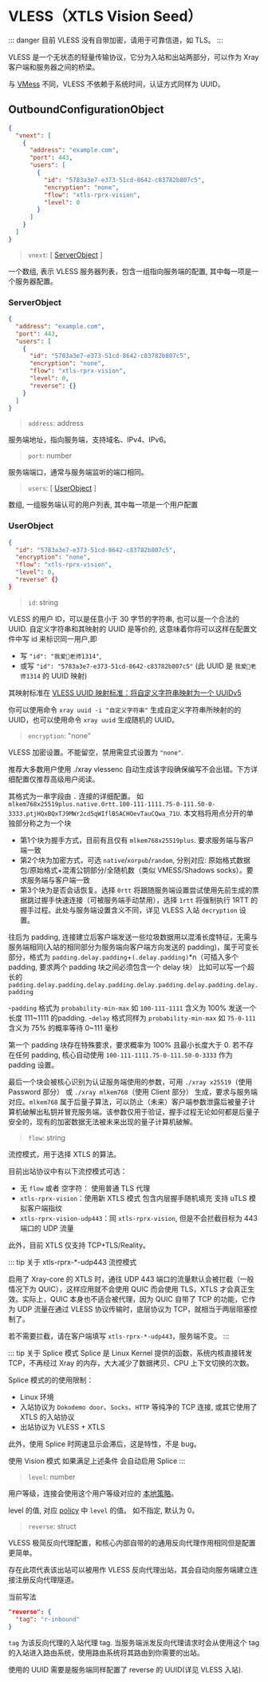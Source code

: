 # VLESS（XTLS Vision Seed）

::: danger
目前 VLESS 没有自带加密，请用于可靠信道，如 TLS。
:::

VLESS 是一个无状态的轻量传输协议，它分为入站和出站两部分，可以作为 Xray 客户端和服务器之间的桥梁。

与 [VMess](./vmess.md) 不同，VLESS 不依赖于系统时间，认证方式同样为 UUID。

## OutboundConfigurationObject

```json
{
  "vnext": [
    {
      "address": "example.com",
      "port": 443,
      "users": [
        {
          "id": "5783a3e7-e373-51cd-8642-c83782b807c5",
          "encryption": "none",
          "flow": "xtls-rprx-vision",
          "level": 0
        }
      ]
    }
  ]
}
```

> `vnext`: \[ [ServerObject](#serverobject) \]

一个数组, 表示 VLESS 服务器列表，包含一组指向服务端的配置, 其中每一项是一个服务器配置。

### ServerObject

```json
{
  "address": "example.com",
  "port": 443,
  "users": [
    {
      "id": "5783a3e7-e373-51cd-8642-c83782b807c5",
      "encryption": "none",
      "flow": "xtls-rprx-vision",
      "level": 0,
      "reverse": {}
    }
  ]
}
```

> `address`: address

服务端地址，指向服务端，支持域名、IPv4、IPv6。

> `port`: number

服务端端口，通常与服务端监听的端口相同。

> `users`: \[ [UserObject](#userobject) \]

数组, 一组服务端认可的用户列表, 其中每一项是一个用户配置

### UserObject

```json
{
  "id": "5783a3e7-e373-51cd-8642-c83782b807c5",
  "encryption": "none",
  "flow": "xtls-rprx-vision",
  "level": 0,
  "reverse" {}
}
```

> `id`: string

VLESS 的用户 ID，可以是任意小于 30 字节的字符串, 也可以是一个合法的 UUID.
自定义字符串和其映射的 UUID 是等价的, 这意味着你将可以这样在配置文件中写 id 来标识同一用户,即

- 写 `"id": "我爱🍉老师1314"`,
- 或写 `"id": "5783a3e7-e373-51cd-8642-c83782b807c5"` (此 UUID 是 `我爱🍉老师1314` 的 UUID 映射)

其映射标准在 [VLESS UUID 映射标准：将自定义字符串映射为一个 UUIDv5](https://github.com/XTLS/Xray-core/issues/158)

你可以使用命令 `xray uuid -i "自定义字符串"` 生成自定义字符串所映射的的 UUID，也可以使用命令 `xray uuid` 生成随机的 UUID。

> `encryption`: "none"

VLESS 加密设置。不能留空，禁用需显式设置为 `"none"`.

推荐大多数用户使用 ./xray vlessenc 自动生成该字段确保编写不会出错。下方详细配置仅推荐高级用户阅读。

其格式为一串字段由 `.` 连接的详细配置。 如 `mlkem768x25519plus.native.0rtt.100-111-1111.75-0-111.50-0-3333.ptjHQxBQxTJ9MWr2cd5qWIflBSACHOevTauCQwa_71U`. 本文档将用点分开的单独部分称之为一个块

- 第1个块为握手方式，目前有且仅有 `mlkem768x25519plus`. 要求服务端与客户端一致
- 第2个块为加密方式，可选 `native`/`xorpub`/`random`, 分别对应: 原始格式数据包/原始格式+混淆公钥部分/全随机数（类似 VMESS/Shadows socks）。要求服务端与客户端一致
- 第3个块为是否会话恢复。选择 `0rtt` 将跟随服务端设置尝试使用先前生成的票据跳过握手快速连接（可被服务端手动禁用），选择 `1rtt` 将强制执行 1RTT 的握手过程。此处与服务端设置含义不同，详见 VLESS 入站 `decryption` 设置。

往后为 padding, 连接建立后客户端发送一些垃圾数据用以混淆长度特征，无需与服务端相同(入站的相同部分为服务端向客户端方向发送的 padding)，属于可变长部分，格式为 `padding.delay.padding`+`(.delay.padding)`*n（可插入多个 padding, 要求两个 padding 块之间必须包含一个 delay 块） 比如可以写一个超长的 `padding.delay.padding.delay.padding.delay.padding.delay.padding.delay.padding`

-`padding` 格式为 `probability-min-max` 如 `100-111-1111` 含义为 100% 发送一个长度 111~1111 的padding.
-`delay` 格式同样为 `probability-min-max` 如 `75-0-111` 含义为 75% 的概率等待 0~111 毫秒

第一个 padding 块存在特殊要求，要求概率为 100% 且最小长度大于 0. 若不存在任何 padding, 核心自动使用 `100-111-1111.75-0-111.50-0-3333` 作为 padding 设置。

最后一个块会被核心识别为认证服务端使用的参数，可用 `./xray x25519`（使用 Password 部分） 或 `./xray mlkem768`（使用 Client 部分） 生成，要求与服务端对应。`mlkem768` 属于后量子算法，可以防止（未来）客户端参数泄露后被量子计算机破解出私钥并冒充服务端。该参数仅用于验证，握手过程无论如何都是后量子安全的，现有的加密数据无法被未来出现的量子计算机破解。

> `flow`: string

流控模式，用于选择 XTLS 的算法。

目前出站协议中有以下流控模式可选：

- 无 `flow` 或者 空字符： 使用普通 TLS 代理
- `xtls-rprx-vision`：使用新 XTLS 模式 包含内层握手随机填充 支持 uTLS 模拟客户端指纹
- `xtls-rprx-vision-udp443`：同 `xtls-rprx-vision`, 但是不会拦截目标为 443 端口的 UDP 流量

此外，目前 XTLS 仅支持 TCP+TLS/Reality。

<!-- prettier-ignore -->
::: tip 关于 xtls-rprx-*-udp443 流控模式

启用了 Xray-core 的 XTLS 时，通往 UDP 443 端口的流量默认会被拦截（一般情况下为 QUIC），这样应用就不会使用 QUIC 而会使用 TLS，XTLS 才会真正生效。实际上，QUIC 本身也不适合被代理，因为 QUIC 自带了 TCP 的功能，它作为 UDP 流量在通过 VLESS 协议传输时，底层协议为 TCP，就相当于两层阻塞控制了。

若不需要拦截，请在客户端填写 `xtls-rprx-*-udp443`，服务端不变。
:::

::: tip 关于 Splice 模式
Splice 是 Linux Kernel 提供的函数，系统内核直接转发 TCP，不再经过 Xray 的内存，大大减少了数据拷贝、CPU 上下文切换的次数。

Splice 模式的的使用限制：

- Linux 环境
- 入站协议为 `Dokodemo door`、`Socks`、`HTTP` 等纯净的 TCP 连接, 或其它使用了 XTLS 的入站协议
- 出站协议为 VLESS + XTLS

此外，使用 Splice 时网速显示会滞后，这是特性，不是 bug。

使用 Vision 模式 如果满足上述条件 会自动启用 Splice
:::

> `level`: number

用户等级，连接会使用这个用户等级对应的 [本地策略](../policy.md#levelpolicyobject)。

level 的值, 对应 [policy](../policy.md#policyobject) 中 `level` 的值。 如不指定, 默认为 0。

> `reverse`: struct

VLESS 极简反向代理配置，和核心内部自带的的通用反向代理作用相同但是配置更简单。

存在此项代表该出站可以被用作 VLESS 反向代理出站，其会自动向服务端建立连接注册反向代理隧道。

当前写法

```json
"reverse": {
  "tag": "r-inbound"
}
```

`tag` 为该反向代理的入站代理 tag. 当服务端派发反向代理请求时会从使用这个 tag 的入站进入路由系统，使用路由系统将其路由到你需要的出站。

使用的 UUID 需要是服务端同样配置了 reverse 的 UUID(详见 VLESS 入站).
